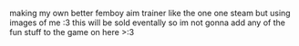making my own better femboy aim trainer like the one one steam but using images of me :3 this will be sold eventally so im not gonna add any of the fun stuff to the game on here >:3
